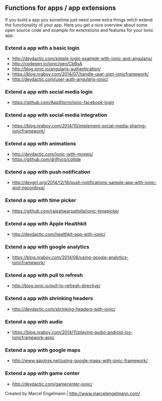 ## Functions for apps / app extensions

If you build a app you sometime just need some extra things witch extend the functionality of your app. Here you get a nice overview about some open source code and example for extenstions and features for your Ionic app.

### Extend a app with a basic login
* http://devdactic.com/simple-login-example-with-ionic-and-angularjs/
* http://codepen.io/ionic/pen/CbBsA
* http://blog.ionic.io/angularjs-authentication/
* https://blog.nraboy.com/2014/07/handle-user-sign-ionicframework/
* http://devdactic.com/user-auth-angularjs-ionic/

### Extend a app with social media login
* https://github.com/AppXtorm/ionic-facebook-login

### Extend a app with social media integration
* https://blog.nraboy.com/2014/10/implement-social-media-sharing-ionicframework/

### Extend a app with animations
* http://devdactic.com/ionic-with-movejs/
* https://github.com/driftyco/collide

### Extend a app with push notification
* http://devgirl.org/2014/12/16/push-notifications-sample-app-with-ionic-and-ngcordova/

### Extend a app with time picker
* https://github.com/rajeshwarpatlolla/ionic-timepicker

### Extend a app with Apple Healthkit
* http://devdactic.com/healthkit-app-with-ionic/

### Extend a app with google analytics
* https://blog.nraboy.com/2014/06/using-google-analytics-ionicframework/

### Extend a app with pull to refresh
* http://blog.ionic.io/pull-to-refresh-directive/

### Extend a app with shrinking headers
* http://devdactic.com/shrinking-headers-with-ionic/

### Extend a app with audio
* https://blog.nraboy.com/2014/11/playing-audio-android-ios-ionicframework-app/

### Extend a app with google maps
* http://www.gajotres.net/using-google-maps-with-ionic-framework/

### Extend a app with game center
* http://devdactic.com/gamecenter-ionic/

Created by Marcel Engelmann | http://www.marcelengelmann.com/

